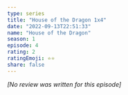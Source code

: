 ```yaml
---
type: series
title: "House of the Dragon 1x4"
date: "2022-09-13T22:51:33"
name: "House of the Dragon"
season: 1
episode: 4
rating: 2
ratingEmoji: ⭐️⭐️
share: false
---
```


_[No review was written for this episode]_
